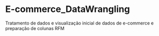 # E-commerce_DataWrangling
Tratamento de dados e visualização inicial de dados de e-commerce e preparação de colunas RFM
